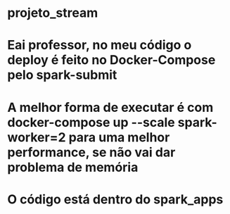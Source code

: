 # projeto_stream
# Eai professor, no meu código o deploy é feito no Docker-Compose pelo spark-submit
# A melhor forma de executar é com docker-compose up --scale spark-worker=2 para uma melhor performance, se não vai dar problema de memória
# O código está dentro do spark_apps
